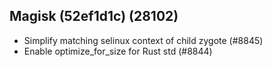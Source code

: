 ## Magisk (52ef1d1c) (28102)
- Simplify matching selinux context of child zygote (#8845)
- Enable optimize_for_size for Rust std (#8844)
